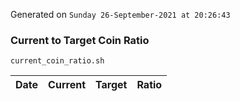 Generated on `Sunday 26-September-2021 at 20:26:43`

### Current to Target Coin Ratio
`current_coin_ratio.sh`

Date|Current|Target|Ratio
---|---|---|---
